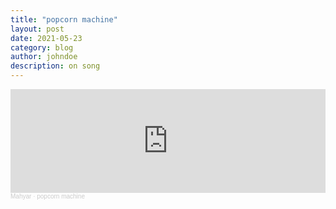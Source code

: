 ```yaml
---
title: "popcorn machine"
layout: post
date: 2021-05-23
category: blog
author: johndoe
description: on song
---
```

<iframe width="100%" height="166" scrolling="no" frameborder="no" allow="autoplay" src="https://w.soundcloud.com/player/?url=https%3A//api.soundcloud.com/tracks/1053962098&color=%232e3a46&auto_play=false&hide_related=false&show_comments=true&show_user=true&show_reposts=false&show_teaser=true"></iframe><div style="font-size: 10px; color: #cccccc;line-break: anywhere;word-break: normal;overflow: hidden;white-space: nowrap;text-overflow: ellipsis; font-family: Interstate,Lucida Grande,Lucida Sans Unicode,Lucida Sans,Garuda,Verdana,Tahoma,sans-serif;font-weight: 100;"><a href="https://soundcloud.com/amusicated95" title="Mahyar" target="_blank" style="color: #cccccc; text-decoration: none;">Mahyar</a> · <a href="https://soundcloud.com/amusicated95/popcorn-machine" title="popcorn machine" target="_blank" style="color: #cccccc; text-decoration: none;">popcorn machine</a></div>
